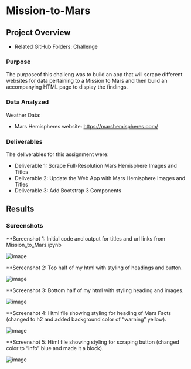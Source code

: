 # Mission-to-Mars

## Project Overview
-	Related GitHub Folders: Challenge

### Purpose
The purposeof this challeng was to build an app that will scrape different websites for data pertaining to a Mission to Mars and then build an accompanying HTML page to display the findings.

### Data Analyzed
Weather Data:
-	Mars Hemispheres website: https://marshemispheres.com/ 

### Deliverables 
The deliverables for this assignment were:
-	Deliverable 1: Scrape Full-Resolution Mars Hemisphere Images and Titles
-	Deliverable 2: Update the Web App with Mars Hemisphere Images and Titles
-	Deliverable 3: Add Bootstrap 3 Components

## Results

### Screenshots

**Screenshot 1: Initial code and output for titles and url links from Mission_to_Mars.ipynb

![image](https://user-images.githubusercontent.com/92705556/155920230-e64ea3b0-7484-43f1-a536-cce1bc03ff4d.png)



**Screenshot 2: Top half of my html with styling of headings and button.

![image](https://user-images.githubusercontent.com/92705556/155920244-96873f9c-8d38-40ac-9a85-7ddba52aee2d.png)




**Screenshot 3: Bottom half of my html with styling heading and images.

 ![image](https://user-images.githubusercontent.com/92705556/155920274-5a923b0b-a95d-4d2e-99e5-3429651bae46.png)



**Screenshot 4: Html file showing styling for heading of Mars Facts (changed to h2 and added background color of “warning” yellow). 

![image](https://user-images.githubusercontent.com/92705556/155920300-58b2b5ce-21aa-4aa5-bb2a-4cc1fe15b157.png)



**Screenshot 5: Html file showing styling for scraping button (changed color to “info” blue and made it a block).

![image](https://user-images.githubusercontent.com/92705556/155920315-12fae5e0-a7bd-4804-a170-a8ef74d90691.png)

 
